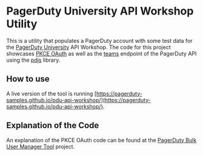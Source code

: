 # PagerDuty University API Workshop Utility

This is a utility that populates a PagerDuty account with some test data for the [PagerDuty University](https://www.pagerduty.com/university/) API Workshop. The code for this project showcases [PKCE OAuth](https://v2.developer.pagerduty.com/docs/oauth-2-functionality-pkce) as well as the [teams](https://developer.pagerduty.com/api-reference/reference/REST/openapiv3.json/paths/~1teams/get) endpoint of the PagerDuty API using the [pdjs](https://github.com/PagerDuty/pdjs) library.

## How to use
A live version of the tool is running [https://pagerduty-samples.github.io/pdu-api-workshop/](https://pagerduty-samples.github.io/pdu-api-workshop/).


## Explanation of the Code
An explanation of the PKCE OAuth code can be found at the [PagerDuty Bulk User Manager Tool](https://github.com/PagerDuty-Samples/pagerduty-bulk-user-mgr-sample) project.